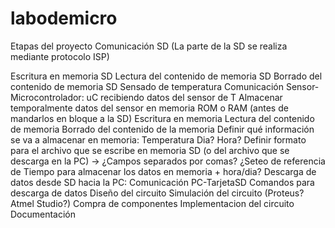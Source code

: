# labodemicro

Etapas del proyecto
Comunicación SD (La parte de la SD se realiza mediante protocolo ISP)

Escritura en memoria SD
Lectura del contenido de memoria SD
Borrado del contenido de memoria SD
Sensado de temperatura
Comunicación Sensor-Microcontrolador:
uC recibiendo datos del sensor de T 
Almacenar temporalmente datos del sensor en memoria ROM o RAM (antes de mandarlos en bloque a la SD)
Escritura en memoria
Lectura del contenido de memoria
Borrado del contenido de la memoria
Definir qué información se va a almacenar en memoria: 
Temperatura
Dia? 
Hora?
Definir formato para el archivo que se escribe en memoria SD (o del archivo que se descarga en la PC) → ¿Campos separados por comas?
¿Seteo de referencia de Tiempo para almacenar los datos en memoria + hora/dia?
Descarga de datos desde SD hacia la PC:
Comunicación PC-TarjetaSD
Comandos para descarga de datos
Diseño del circuito 
Simulación del circuito (Proteus? Atmel Studio?)
Compra de componentes
Implementacion del circuito
Documentación


